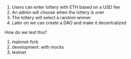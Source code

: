 1. Users can enter lottery with ETH based on a USD fee
2. An admin will choose when the lottery is over
3. The lottery will select a random winner
4. Later on we can create a DAO and make it decentralized

How do we test this?

1. mainnet-fork
2. development: with mocks
3. testnet